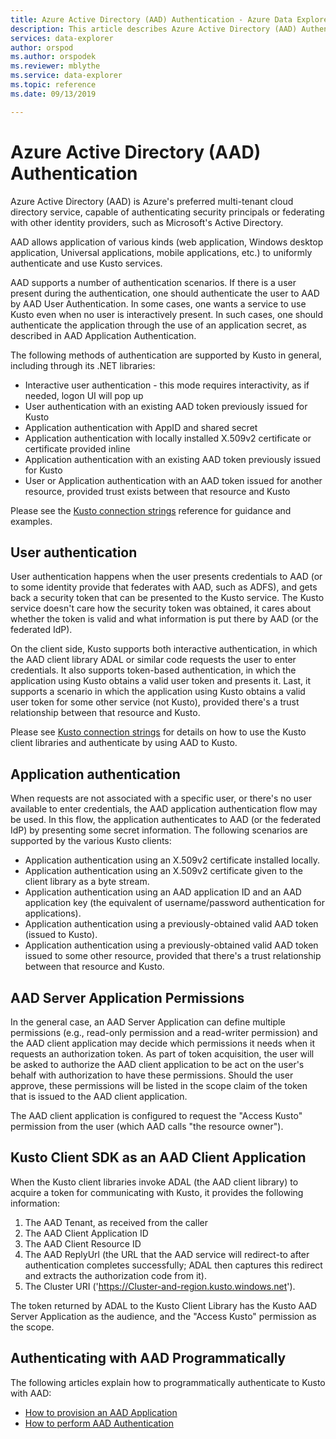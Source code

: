 ```yaml
---
title: Azure Active Directory (AAD) Authentication - Azure Data Explorer | Microsoft Docs
description: This article describes Azure Active Directory (AAD) Authentication in Azure Data Explorer.
services: data-explorer
author: orspod
ms.author: orspodek
ms.reviewer: mblythe
ms.service: data-explorer
ms.topic: reference
ms.date: 09/13/2019

---
```

# Azure Active Directory (AAD) Authentication

Azure Active Directory (AAD) is Azure's preferred multi-tenant cloud directory service,
capable of authenticating security principals or federating with other identity providers,
such as Microsoft's Active Directory.

AAD allows application of various kinds (web application, Windows desktop application, Universal applications,
mobile applications, etc.) to uniformly authenticate and use Kusto services.

AAD supports a number of authentication scenarios.
If there is a user present during the authentication, one should authenticate the user to AAD by AAD User Authentication.
In some cases, one wants a service to use Kusto even when no user is interactively
present. In such cases, one should authenticate the application through the use
of an application secret, as described in AAD Application Authentication.

The following methods of authentication are supported by Kusto in general,
including through its .NET libraries:

* Interactive user authentication - this mode requires interactivity, as if needed, logon UI will pop up
* User authentication with an existing AAD token previously issued for Kusto
* Application authentication with AppID and shared secret
* Application authentication with locally installed X.509v2 certificate or certificate provided inline
* Application authentication with an existing AAD token previously issued for Kusto
* User or Application authentication with an AAD token issued for another resource, provided trust exists between that resource and Kusto

Please see the [Kusto connection strings](../../api/connection-strings/kusto.md) reference for guidance and examples.

## User authentication

User authentication happens when the user presents credentials to AAD (or to some identity provide
that federates with AAD, such as ADFS), and gets back a security token that can be presented to the
Kusto service. The Kusto service doesn't care how the security token was obtained, it cares about
whether the token is valid and what information is put there by AAD (or the federated IdP).

On the client side, Kusto supports both interactive authentication, in which the AAD client library
ADAL or similar code requests the user to enter credentials. It also supports token-based
authentication, in which the application using Kusto obtains a valid user token and presents
it. Last, it supports a scenario in which the application using Kusto obtains a valid user token
for some other service (not Kusto), provided there's a trust relationship between that resource
and Kusto.

Please see [Kusto connection strings](../../api/connection-strings/kusto.md) for details on how
to use the Kusto client libraries and authenticate by using AAD to Kusto.

## Application authentication

When requests are not associated with a specific user, or there's no user available to enter
credentials, the AAD application authentication flow may be used. In this flow, the application
authenticates to AAD (or the federated IdP) by presenting some secret information. The following
scenarios are supported by the various Kusto clients:

* Application authentication using an X.509v2 certificate installed locally.
* Application authentication using an X.509v2 certificate given to the client library as a byte stream.
* Application authentication using an AAD application ID and an AAD application key
  (the equivalent of username/password authentication for applications).
* Application authentication using a previously-obtained valid AAD token (issued to Kusto).
* Application authentication using a previously-obtained valid AAD token issued to some other resource,
  provided that there's a trust relationship between that resource and Kusto.

## AAD Server Application Permissions

In the general case, an AAD Server Application can define multiple
permissions (e.g., read-only permission and a read-writer permission) and the AAD
client application may decide which permissions it needs when it requests an
authorization token. As part of token acquisition, the user will be asked
to authorize the AAD client application to be act on the user's behalf with
authorization to have these permissions. Should the user approve, these
permissions will be listed in the scope claim of the token that is issued
to the AAD client application.



The AAD client application is configured to request the "Access Kusto" permission
from the user (which AAD calls "the resource owner").

## Kusto Client SDK as an AAD Client Application

When the Kusto client libraries invoke ADAL (the AAD client library)
to acquire a token for communicating with Kusto, it provides
the following information:

1. The AAD Tenant, as received from the caller
2. The AAD Client Application ID
3. The AAD Client Resource ID
4. The AAD ReplyUrl (the URL that the AAD service will redirect-to after authentication completes successfully;
   ADAL then captures this redirect and extracts the authorization code from it).
5. The Cluster URI ('https://Cluster-and-region.kusto.windows.net').

The token returned by ADAL to the Kusto Client Library has the Kusto AAD Server Application
as the audience, and the "Access Kusto" permission as the scope.

## Authenticating with AAD Programmatically

The following articles explain how to programmatically authenticate to Kusto with AAD:

* [How to provision an AAD Application](./how-to-provision-aad-app.md)
* [How to perform AAD Authentication](./how-to-authenticate-with-aad.md)

